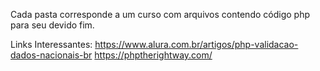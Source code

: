 Cada pasta corresponde a um curso com arquivos contendo código php para seu devido fim. 

Links Interessantes: 
https://www.alura.com.br/artigos/php-validacao-dados-nacionais-br
https://phptherightway.com/

